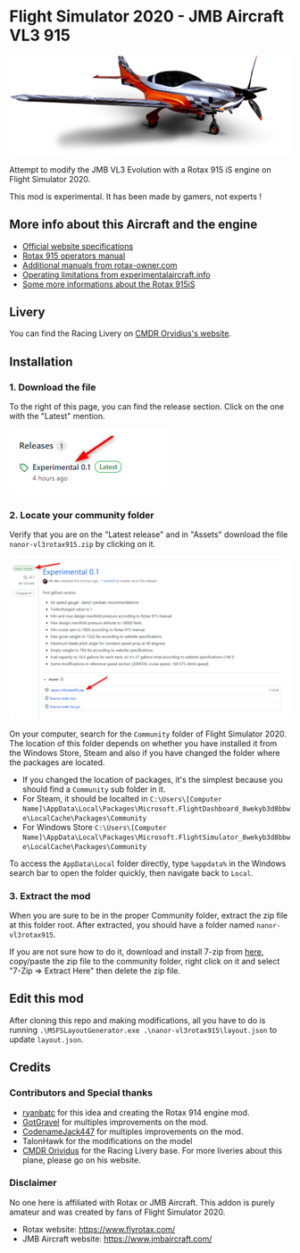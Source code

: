 
# Flight Simulator 2020 - JMB Aircraft VL3 915

![splash screen](readme-img/splash.png)

Attempt to modify the JMB VL3 Evolution with a Rotax 915 iS engine on Flight Simulator 2020.

This mod is experimental. It has been made by gamers, not experts !

## More info about this Aircraft and the engine

* [Official website specifications](https://www.jmbaircraft.com/aircraft)
* [Rotax 915 operators manual](http://www.aviagamma.ru/om915is-0-0.pdf)
* [Additional manuals from rotax-owner.com](https://www.rotax-owner.com/en/support-topmenu/engine-manuals)
* [Operating limitations from experimentalaircraft.info](https://www.experimentalaircraft.info/homebuilt-aircraft/rotax-aircraft-engines-3.php)
* [Some more informations about the Rotax 915iS](https://www.kitplanes.com/more-rotax-915is/)

## Livery

You can find the Racing Livery on [CMDR Orvidius's website](https://orvidius.com/msfs2020/).

## Installation

### 1. Download the file

To the right of this page, you can find the release section. Click on the one with the "Latest" mention.

![Installation Step 1](readme-img/installation-step-1.png)

### 2. Locate your community folder

Verify that you are on the "Latest release" and in "Assets" download the file `nanor-vl3rotax915.zip` by clicking on it.

![Installation Step 2](readme-img/installation-step-2.png)

On your computer, search for the `Community` folder of Flight Simulator 2020. The location of this folder depends on whether you have installed it from the Windows Store, Steam and also if you have changed the folder where the packages are located.

* If you changed the location of packages, it's the simplest because you should find a `Community` sub folder in it.
* For Steam, it should be localted in `C:\Users\[Computer Name]\AppData\Local\Packages\Microsoft.FlightDashboard_8wekyb3d8bbwe\LocalCache\Packages\Community`
* For Windows Store `C:\Users\[Computer Name]\AppData\Local\Packages\Microsoft.FlightSimulator_8wekyb3d8bbwe\LocalCache\Packages\Community`

To access the `AppData\Local` folder directly, type `%appdata%` in the Windows search bar to open the folder quickly, then navigate back to `Local`.

### 3. Extract the mod

When you are sure to be in the proper Community folder, extract the zip file at this folder root. After extracted, you should have a folder named `nanor-vl3rotax915`.

If you are not sure how to do it, download and install 7-zip from [here](https://www.7-zip.org/a/7z1900-x64.exe), copy/paste the zip file to the community folder, right click on it and select "7-Zip => Extract Here" then delete the zip file.

## Edit this mod

After cloning this repo and making modifications, all you have to do is running `.\MSFSLayoutGenerator.exe .\nanor-vl3rotax915\layout.json` to update `layout.json`.

## Credits

### Contributors and Special thanks

* [ryanbatc](https://forums.flightsimulator.com/u/ryanbatc) for this idea and creating the Rotax 914 engine mod.
* [GotGravel](https://forums.flightsimulator.com/u/GotGravel) for multiples improvements on the mod.
* [CodenameJack447](https://forums.flightsimulator.com/u/CodenameJack447) for multiples improvements on the mod.
* TalonHawk for the modifications on the model
* [CMDR Orividus](https://orvidius.com/msfs2020/) for the Racing Livery base. For more liveries about this plane, please go on his website.

### Disclaimer

No one here is affiliated with Rotax or JMB Aircraft. This addon is purely amateur and was created by fans of Flight Simulator 2020.

* Rotax website: <https://www.flyrotax.com/>
* JMB Aircraft website: <https://www.jmbaircraft.com/>
